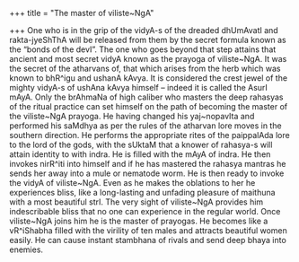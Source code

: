 +++
title = "The master of viliste~NgA"

+++
One who is in the grip of the vidyA-s of the dreaded dhUmAvatI and
rakta-jyeShThA will be released from them by the secret formula known as
the “bonds of the devI”. The one who goes beyond that step attains that
ancient and most secret vidyA known as the prayoga of viliste\~NgA. It
was the secret of the atharvans of, that which arises from the herb
which was known to bhR^igu and ushanA kAvya. It is considered the crest
jewel of the mighty vidyA-s of ushAna kAvya himself – indeed it is
called the AsurI mAyA. Only the brAhmaNa of high caliber who masters the
deep rahasyas of the ritual practice can set himself on the path of
becoming the master of the viliste\~NgA prayoga. He having changed his
yaj\~nopavIta and performed his saMdhya as per the rules of the atharvan
lore moves in the southern direction. He performs the appropriate rites
of the paippalAda lore to the lord of the gods, with the sUktaM that a
knower of rahasya-s will attain identity to with indra. He is filled
with the mAyA of indra. He then invokes nirR^iti into himself and if he
has mastered the rahasya mantras he sends her away into a mule or
nematode worm. He is then ready to invoke the vidyA of viliste\~NgA.
Even as he makes the oblations to her he experiences bliss, like a
long-lasting and unfading pleasure of maithuna with a most beautiful
strI. The very sight of viliste\~NgA provides him indescribable bliss
that no one can experience in the regular world. Once viliste\~NgA joins
him he is the master of prayogas. He becomes like a vR^iShabha filled
with the virility of ten males and attracts beautiful women easily. He
can cause instant stambhana of rivals and send deep bhaya into enemies.
